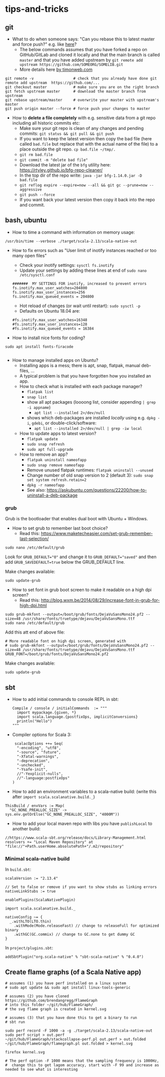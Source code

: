# tips-and-tricks

## git

* What to do when someone says: "Can you rebase this to latest master and force push?" e.g. like [here](https://github.com/lampepfl/dotty/pull/11878#pullrequestreview-620149574)?
  * The below commands assumes that you have forked a repo on GitHub/GitLab and cloned it locally and that the main branch is called `master` and that you have added upstream by `git remote add upstream https://github.com/SOMEORG/SOMELIB.git`
  * More details here [by timonweb.com](https://timonweb.com/misc/how-to-update-a-forked-repo-from-an-upstream-with-git-rebase-or-merge/)
```
git remote -v                  # check that you already have done git remote add upstream  https://github.com/...
git checkout master            # make sure you are on the right branch
git fetch upstream master      # download the master branch from upstream
git rebase upstream/master     # overwrite your master with upstream's master
git push origin master --force # force push your changes to master
```

* How to **delete a file completely** with e.g. sensitive data from a git repo including all historic commits etc:
  * Make sure your git repo is clean of any changes and pending commits: `git status && git pull && git push` 
  * If you want to keep the latest version then copy the bad file (here called `bad.file` but replace that with the actual name of the file) to a place outside the git repo. `cp bad.file ~/tmp/.` 
  * `git rm bad.file` 
  * `git commit -m "delete bad file"`
  * Download the latest jar of the `bfg` utility here: https://rtyley.github.io/bfg-repo-cleaner/
  * In the top dir of the repo write: `java -jar bfg-1.14.0.jar -D bad.file`
  * `git reflog expire --expire=now --all && git gc --prune=now --aggressive`
  * `git push --force`
  * If you want back your latest version then copy it back into the repo and commit.

## bash, ubuntu

* How to time a command with information on memory usage:
```
/usr/bin/time --verbose ./target/scala-2.13/scala-native-out
```

* How to fix errors such as "User limit of inotify instances reached or too many open files"
  * Check your inotify settings: `sysctl fs.inotify`
  * Update your settings by adding these lines at end of `sudo nano /etc/sysctl.conf`
  ```
  #######  MY SETTINGS FOR inotify, increased to prevent errors
  fs.inotify.max_user_watches=204800
  fs.inotify.max_user_instances=256
  fs.inotify.max_queued_events = 204800
  ```
  * Hot reload of changes (or wait until restart): `sudo sysctl -p`
  * Defaults on Ubuntu 18.04 are: 
  ```
  #fs.inotify.max_user_watches=16348
  #fs.inotify.max_user_instances=128
  #fs.inotify.max_queued_events = 16384
  ```

* How to install nice fonts for coding?
```
sudo apt install fonts-firacode
 
```

* How to manage installed apps on Ubuntu?
  * Installing apps is a mess; there is apt, snap, flatpak, manual deb-files, ... 
  * A typical problem is that you have forgotten how you installed an app.
  * How to check what is installed with each package manager?
    * `flatpak list` 
    * `snap list` 
    * show all apt packages (loooong list, consider appending `| grep -i appname`)
      * `apt list --installed 2>/dev/null`
    * shows which deb-packages are installed *locally* using e.g. `dpkg -i`, `gdebi`, or double-click/software:  
      * `apt list --installed 2>/dev/null | grep -iw local` 
  * How to update apps to latest version?
    * `flatpak update`
    * `sudo snap refresh`
    * `sudo apt full-upgrade`
  * How to remove an app?
    * `flatpak uninstall nameofapp`
    * `sudo snap remove nameofapp`
    * Remove unused flatpak runtimes: `flatpak uninstall --unused`
    * Change number of old snap version to 2 (default 3): `sudo snap set system refresh.retain=2`
    * `dpkg -r nameofapp`
    * See also: https://askubuntu.com/questions/22200/how-to-uninstall-a-deb-package

### grub

Grub is the bootloader that enables dual boot with Ubuntu + Windows.

* How to set grub to remember last boot choice?
  * Read this: https://www.maketecheasier.com/set-grub-remember-last-selection/

```
sudo nano /etc/default/grub
```
Look for `GRUB_DEFAULT="0"` and change it to `GRUB_DEFAULT="saved"` and then add `GRUB_SAVEDEFAULT=true` below the GRUB_DEFAULT line.

Make changes available:
```
sudo update-grub
```

* How to set font in grub boot screen to make it readable on a high dpi screen?
  * Read this: http://blog.wxm.be/2014/08/29/increase-font-in-grub-for-high-dpi.html

```
sudo grub-mkfont --output=/boot/grub/fonts/DejaVuSansMono24.pf2 --size=48 /usr/share/fonts/truetype/dejavu/DejaVuSansMono.ttf
sudo nano /etc/default/grub
```
Add this att end of above file:
```
# More readable font on high dpi screen, generated with
# sudo grub-mkfont --output=/boot/grub/fonts/DejaVuSansMono24.pf2 --size=48 /usr/share/fonts/truetype/dejavu/DejaVuSansMono.ttf
GRUB_FONT=/boot/grub/fonts/DejaVuSansMono24.pf2
```

Make changes available:
```
sudo update-grub
```


## sbt

* How to add initial commands to console REPL in sbt:
  ```
  Compile / console / initialCommands  := """
    import mypackage.{given, *}
    import scala.language.{postfixOps, implicitConversions}
    println("Hello")
  """
  ```
* Compiler options for Scala 3:
  ```
   scalacOptions ++= Seq(
    "-encoding", "utf8", 
    "-source", "future",
    "-Xfatal-warnings",  
    "-deprecation",
    "-unchecked",
    "-Ysafe-init",
    //"-Yexplicit-nulls",
    //"-language:postfixOps"
  )
  ```
* How to add an environment variables to a scala-native build: (write this after `import scala.scalanative.build._`)
```
ThisBuild / envVars := Map(  
  "GC_NONE_PREALLOC_SIZE" -> sys.env.getOrElse("GC_NONE_PREALLOC_SIZE", "4000M"))
```

* How to add your local maven repo with libs you have `publishLocal` to another build:
```
//https://www.scala-sbt.org/release/docs/Library-Management.html
resolvers += "Local Maven Repository" at "file://"+Path.userHome.absolutePath+"/.m2/repository"
```
### Minimal scala-native build
In `build.sbt`:
```
scalaVersion := "2.13.4"

// Set to false or remove if you want to show stubs as linking errors
nativeLinkStubs := true

enablePlugins(ScalaNativePlugin)

import scala.scalanative.build._

nativeConfig ~= { 
  _.withLTO(LTO.thin)
    .withMode(Mode.releaseFast) // change to releaseFull for optimized binary
    .withGC(GC.commix) // change to GC.none to get dummy GC
}
```
In `project/plugins.sbt`:
```
addSbtPlugin("org.scala-native" % "sbt-scala-native" % "0.4.0")
```

## Create flame graphs (of a Scala Native app)

```
# assumes (1) you have perf installed on a linux system
# sudo apt update && sudo apt install linux-tools-generic

# assumes (2) you have cloned https://github.com/brendangregg/FlameGraph
# into this folder ~/git/hub/FlameGraph/
# the svg flame graph is created in kernel.svg 

# assumes (3) that you have done this to get a binary to run
# sbt run

sudo perf record -F 1000 -a -g ./target/scala-2.13/scala-native-out
sudo perf script > out.perf
~/git/hub/FlameGraph/stackcollapse-perf.pl out.perf > out.folded
~/git/hub/FlameGraph/flamegraph.pl out.folded > kernel.svg

firefox kernel.svg

# The perf option -F 1000 means that the sampling frequency is 1000Hz, 
#  change this to get lagom accuracy, start with -F 99 and increase as needed to see what is interesting
```
